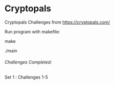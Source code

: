 # Cryptopals
 Cryptopals Challenges from https://cryptopals.com/

Run program with makefile:

make

./main

###### Challenges Completed:
Set 1 : Challenges 1-5

